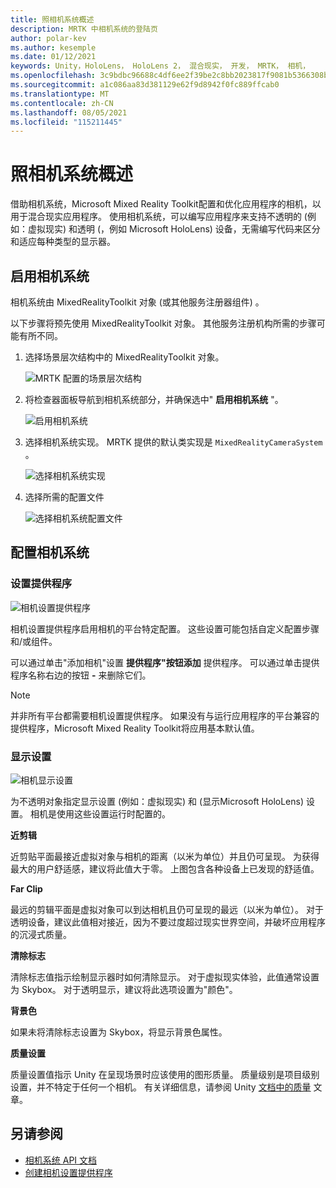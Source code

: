 ```yaml
---
title: 照相机系统概述
description: MRTK 中相机系统的登陆页
author: polar-kev
ms.author: kesemple
ms.date: 01/12/2021
keywords: Unity，HoloLens， HoloLens 2， 混合现实， 开发， MRTK， 相机，
ms.openlocfilehash: 3c9bdbc96688c4df6ee2f39be2c8bb2023817f9081b5366308ba8b4c2590568d
ms.sourcegitcommit: a1c086aa83d381129e62f9d8942f0fc889ffcab0
ms.translationtype: MT
ms.contentlocale: zh-CN
ms.lasthandoff: 08/05/2021
ms.locfileid: "115211445"
---
```

# <a name="camera-system-overview"></a>照相机系统概述

借助相机系统，Microsoft Mixed Reality Toolkit配置和优化应用程序的相机，以用于混合现实应用程序。 使用相机系统，可以编写应用程序来支持不透明的 (例如：虚拟现实) 和透明 (，例如 Microsoft HoloLens) 设备，无需编写代码来区分和适应每种类型的显示器。

## <a name="enabling-the-camera-system"></a>启用相机系统

相机系统由 MixedRealityToolkit 对象 (或其他服务注册器组件) 。

以下步骤将预先使用 MixedRealityToolkit 对象。 其他服务注册机构所需的步骤可能有所不同。

1. 选择场景层次结构中的 MixedRealityToolkit 对象。

    ![MRTK 配置的场景层次结构](../images/MRTK_ConfiguredHierarchy.png)

2. 将检查器面板导航到相机系统部分，并确保选中" **启用相机系统** "。

    ![启用相机系统](../images/camera-system/EnableCameraSystem.png)

3. 选择相机系统实现。 MRTK 提供的默认类实现是 `MixedRealityCameraSystem` 。

    ![选择相机系统实现](../images/camera-system/SelectCameraSystemType.png)

4. 选择所需的配置文件

    ![选择相机系统配置文件](../images/camera-system/SelectCameraProfile.png)

## <a name="configuring-the-camera-system"></a>配置相机系统

### <a name="settings-providers"></a>设置提供程序

![相机设置提供程序](../images/camera-system/CameraSettingsProviders.png)

相机设置提供程序启用相机的平台特定配置。 这些设置可能包括自定义配置步骤和/或组件。

可以通过单击"添加相机"设置 **提供程序"按钮添加** 提供程序。 可以通过单击提供程序名称右边的按钮 **-** 来删除它们。

> [!Note]
> 并非所有平台都需要相机设置提供程序。 如果没有与运行应用程序的平台兼容的提供程序，Microsoft Mixed Reality Toolkit将应用基本默认值。

### <a name="display-settings"></a>显示设置

![相机显示设置](../images/camera-system/CameraDisplaySettings.png)

为不透明对象指定显示设置 (例如：虚拟现实) 和 (显示Microsoft HoloLens) 设置。 相机是使用这些设置运行时配置的。

**近剪辑**

近剪贴平面最接近虚拟对象与相机的距离（以米为单位）并且仍可呈现。 为获得最大的用户舒适感，建议将此值大于零。 上图包含各种设备上已发现的舒适值。

**Far Clip**

最远的剪辑平面是虚拟对象可以到达相机且仍可呈现的最远（以米为单位）。 对于透明设备，建议此值相对接近，因为不要过度超过现实世界空间，并破坏应用程序的沉浸式质量。

**清除标志**

清除标志值指示绘制显示器时如何清除显示。 对于虚拟现实体验，此值通常设置为 Skybox。 对于透明显示，建议将此选项设置为"颜色"。

**背景色**

如果未将清除标志设置为 Skybox，将显示背景色属性。

**质量设置**

质量设置值指示 Unity 在呈现场景时应该使用的图形质量。 质量级别是项目级别设置，并不特定于任何一个相机。 有关详细信息，请参阅 Unity [文档中的质量](https://docs.unity3d.com/Manual/class-QualitySettings.html) 文章。

## <a name="see-also"></a>另请参阅

- [相机系统 API 文档](xref:Microsoft.MixedReality.Toolkit.CameraSystem)
- [创建相机设置提供程序](create-settings-provider.md)
